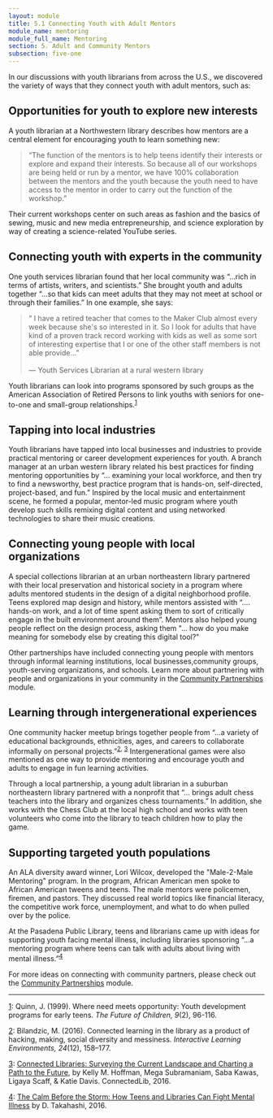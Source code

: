 ```yaml
---
layout: module
title: 5.1 Connecting Youth with Adult Mentors
module_name: mentoring
module_full_name: Mentoring
section: 5. Adult and Community Mentors
subsection: five-one
---
```


In our discussions with youth librarians from across the U.S., we discovered the variety of ways that they connect youth with adult mentors, such as: 

## Opportunities for youth to explore new interests 

A youth librarian at a Northwestern library describes how mentors are a central element for encouraging youth to learn something new: 

>“The function of the mentors is to help teens identify their interests or explore and expand their interests. So because all of our workshops are being held or run by a mentor, we have 100% collaboration between the mentors and the youth because the youth need to have access to the mentor in order to carry out the function of the workshop.” 

Their current workshops center on such areas as fashion and the basics of sewing, music and new media entrepreneurship, and science exploration by way of creating a science-related YouTube series. 

## Connecting youth with experts in the community 

One youth services librarian found that her local community was “...rich in terms of artists, writers, and scientists.” She brought youth and adults together “...so that kids can meet adults that they may not meet at school or through their families.” In one example, she says: 

>“ I have a retired teacher that comes to the Maker Club almost every week because she's so interested in it. So I look for adults that have kind of a proven track record working with kids as well as some sort of interesting expertise that I or one of the other staff members is not able provide...”<br/><br/>— Youth Services Librarian at a rural western library

Youth librarians can look into programs sponsored by such groups as the American Association of Retired Persons to link youths with seniors for one-to-one and small-group relationships.<sup><a name="1" href="#fn1">1</a></sup>

## Tapping into local industries 

<!-- INTS_065 -->

Youth librarians have tapped into local businesses and industries to provide practical mentoring or career development experiences for youth. A branch manager at an urban western library related his best practices for finding mentoring opportunities by “... examining your local workforce, and then try to find a newsworthy, best practice program that is hands-on, self-directed, project-based, and fun.” Inspired by the local music and entertainment scene, he formed a popular, mentor-led music program where youth develop such skills remixing digital content and using networked technologies to share their music creations. 

## Connecting young people with local organizations 

<!-- INTM_051-->
A special collections librarian at an urban northeastern library partnered with their local preservation and historical society in a program where adults mentored students in the design of a digital neighborhood profile. Teens explored map design and history, while mentors assisted with  “.... hands-on work, and a lot of time spent asking them to sort of critically engage in the built environment around them”. Mentors also helped young people reflect on the design process, asking them "... how do you make meaning for somebody else by creating this digital tool?" 

Other partnerships have included connecting young people with mentors through informal learning institutions, local businesses,community groups, youth-serving organizations, and schools. Learn more about partnering with people and organizations in your community in the [Community Partnerships](../partnerships/) module.

## Learning through intergenerational experiences 

One community hacker meetup brings together people from “...a variety of educational backgrounds, ethnicities, ages, and careers to collaborate informally on personal projects.”<sup><a name="2" href="#fn2">2</a>, <a name="3" href="#fn3">3</a></sup> Intergenerational games were also mentioned as one way to provide mentoring and encourage youth and adults to engage in fun learning activities. 

<!-- INTS-013 -->
Through a local partnership, a young adult librarian in a suburban northeastern library  partnered with a nonprofit that “... brings adult chess teachers into the library and organizes chess tournaments.”  In addition, she works with the Chess Club at the local high school and works with teen volunteers who come into the library to teach children how to play the game. 

## Supporting targeted youth populations 

An ALA diversity award winner, Lori Wilcox, developed the "Male-2-Male Mentoring" program. In the program, African American men spoke to African American tweens and teens. The male mentors were policemen, firemen, and pastors. They discussed real world topics like financial literacy, the competitive work force, unemployment, and what to do when pulled over by the police. 

At the Pasadena Public Library, teens and librarians came up with ideas for supporting youth facing mental illness, including libraries sponsoring “...a mentoring program where teens can talk with adults about living with mental illness.”<sup><a name="4" href="#fn4">4</a></sup>

For more ideas on connecting with community partners, please check out the [Community Partnerships](../partnerships/) module.   

<hr/>

<a name="fn1" href="#1">1</a>:  Quinn, J. (1999). Where need meets opportunity: Youth development programs for early teens. _The Future of Children, 9_(2), 96-116. 

<a name="fn2" href="#2">2</a>: Bilandzic, M. (2016). Connected learning in the library as a product of hacking, making, social diversity and messiness. _Interactive Learning Environments, 24_(12), 158–177. 

<a name="fn3" href="#3">3</a>: [Connected Libraries: Surveying the Current Landscape and Charting a Path to the Future](https://connectedlib.ischool.uw.edu/connected-learning-in-libraries), by Kelly M. Hoffman, Mega Subramaniam, Saba Kawas, Ligaya Scaff, & Katie Davis. ConnectedLib, 2016.

<a name="fn4" href="#4">4</a>: [The Calm Before the Storm: How Teens and Libraries Can Fight Mental Illness](http://yalsa.ala.org/blog/2016/05/29/the-calm-before-the-storm-how-teens-and-libraries-can-fight-mental-illness/) by D. Takahashi, 2016. 